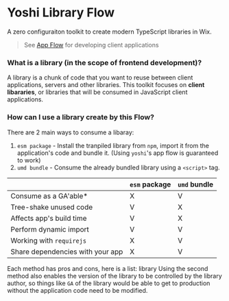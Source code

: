 # Yoshi Library Flow

A zero configuraiton toolkit to create modern TypeScript libraries in Wix.

> See [App Flow](https://wix.github.io/yoshi/docs/guides/app-flow#__docusaurus) for developing client applications

### What is a library (in the scope of frontend development)?

A library is a chunk of code that you want to reuse between client applications, servers and other libraries. This toolkit focuses on **client libararies**, or libraries that will be consumed in JavaScript client applications.

### How can I use a library create by this Flow?

There are 2 main ways to consume a libaray:

1. `esm package` - Install the tranpiled library from `npm`, import it from the application's code and bundle it. (Using `yoshi`'s app flow is guaranteed to work)
2. `umd bundle` - Consume the already bundled library using a `<script>` tag.

|                                  | `esm` package | `umd` bundle |
| -------------------------------- | ------------- | ------------ |
| Consume as a GA'able\*           | X             | V            |
| Tree-shake unused code           | V             | X            |
| Affects app's build time         | V             | X            |
| Perform dynamic import           | V             | V            |
| Working with `requirejs`         | X             | V            |
| Share dependencies with your app | X             | V            |

Each method has pros and cons, here is a list:
library
Using the second method also enables the version of the library to be controlled by the library author, so things like `GA` of the library would be able to get to production without the application code need to be modified.
